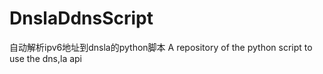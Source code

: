 # DnslaDdnsScript
自动解析ipv6地址到dnsla的python脚本 A repository of the python script to use the dns,la api
